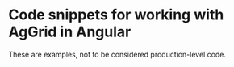 # Code snippets for working with AgGrid in Angular

These are examples, not to be considered production-level code.
